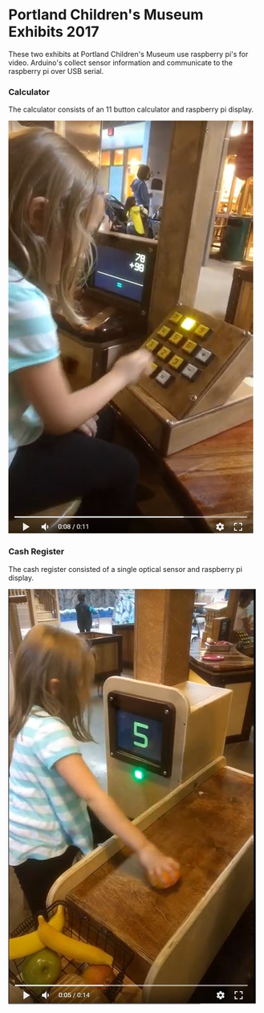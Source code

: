 # Portland Children's Museum Exhibits 2017

These two exhibits at Portland Children's Museum use raspberry pi's for video. Arduino's collect sensor information and communicate to the raspberry pi over USB serial.


### Calculator
The calculator consists of an 11 button calculator and raspberry pi display.

[![Foo](https://github.com/hydronics2/2017-Children-s-Museum-RPI-Player/blob/master/pics/video_calculator.JPG)](https://youtu.be/cuz18Ke19LY)



### Cash Register
The cash register consisted of a single optical sensor and raspberry pi display.

[![Foo](https://github.com/hydronics2/2017-Children-s-Museum-RPI-Player/blob/master/pics/video_cash_register.JPG)](https://youtu.be/5860N75-lEc)
